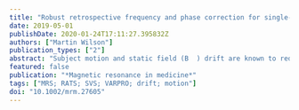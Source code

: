 ```yaml
---
title: "Robust retrospective frequency and phase correction for single-voxel MR spectroscopy."
date: 2019-05-01
publishDate: 2020-01-24T17:11:27.395832Z
authors: ["Martin Wilson"]
publication_types: ["2"]
abstract: "Subject motion and static field (B  ) drift are known to reduce the quality of single voxel MR spectroscopy data due to incoherent averaging. Retrospective correction has previously been shown to improve data quality by adjusting the phase and frequency offset of each average to match a reference spectrum. In this work, a new method (RATS) is developed to be tolerant to large frequency shifts (>7 Hz) and baseline instability resulting from inconsistent water suppression. In contrast to previous approaches, the variable-projection method and baseline fitting is incorporated into the correction procedure to improve robustness to fluctuating baseline signals and optimization instability. RATS is compared to an alternative method, based on time-domain spectral registration (TDSR), using simulated data to model frequency, phase, and baseline instability. In addition, a J-difference edited glutathione in-vivo dataset is processed using both approaches and compared. RATS offers improved accuracy and stability for large frequency shifts and unstable baselines. Reduced subtraction artifacts are demonstrated for glutathione edited MRS when using RATS, compared with uncorrected or TDSR corrected spectra. The RATS algorithm has been shown to provide accurate retrospective correction of SVS MRS data in the presence of large frequency shifts and baseline instability. The method is rapid, generic and therefore readily incorporated into MRS processing pipelines to improve lineshape, SNR, and aid quality assessment."
featured: false
publication: "*Magnetic resonance in medicine*"
tags: ["MRS; RATS; SVS; VARPRO; drift; motion"]
doi: "10.1002/mrm.27605"
---
```


